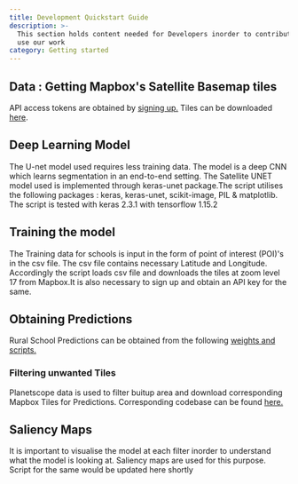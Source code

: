 ```yaml
---
title: Development Quickstart Guide
description: >-
  This section holds content needed for Developers inorder to contribute and/or
  use our work
category: Getting started
---
```


## Data : Getting Mapbox's Satellite Basemap tiles
API access tokens are obtained by [signing up.](https://account.mapbox.com/)
Tiles can be downloaded [here](https://github.com/geospoc/unc-sch-01).

## Deep Learning Model 
<p>The U-net model used requires less training data. The model is a deep CNN which learns segmentation in an end-to-end setting. The Satellite UNET model used is implemented through keras-unet package.The script utilises the following packages : keras, keras-unet, scikit-image, PIL & matplotlib. The script is tested with keras 2.3.1 with tensorflow 1.15.2</p>

## Training the model
<p>The Training data for schools is input in the form of point of interest (POI)'s in the csv file. The csv file contains necessary Latitude and Longitude. Accordingly the script loads csv file and downloads the tiles at zoom level 17 from Mapbox.It is also necessary to sign up and obtain an API key for the same.</p>

## Obtaining Predictions
Rural School Predictions can be obtained from the following [weights and scripts.](https://github.com/geospoc/unc-sch-01/tree/master/prediction_scripts)

### Filtering unwanted Tiles 
Planetscope data is used to filter buitup area and download corresponding Mapbox Tiles for Predictions. Corresponding codebase can be found [here.](https://github.com/geospoc/unc-gis-planet-download)

## Saliency Maps
<p>It is important to visualise the model at each filter inorder to understand what the model is looking at. Saliency maps are used for this purpose. Script for the same would be updated here shortly</p>



